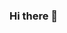 ### Hi there 👋

<!--
**karlarochaes/karlarochaes** is a ✨ _special_ ✨ repository because its `README.md` (this file) appears on your GitHub profile.

Here are some ideas to get you started:

- 🔭 I’m currently working on a financial data analysis project
- 🌱 I’m currently learning visualization tools like Power BI and Looker Studio
- 👯 I’m looking to collaborate on health data projects
- 💬 Ask me about anything! I'm really curious
-->
